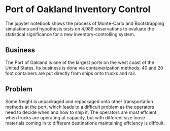 # Port of Oakland Inventory Control
The jupyter notebook shows the process of Monte-Carlo and Bootstrapping simulations and hypothesis tests on 4,989 observations to evaluate the statistical significance for a new inventory-controlling system. <br>

## Business
The Port of Oakland is one of the largest ports on the west coast of the United States. Its business is done via containerization methods: 40 and 20 foot containers are put directly from ships onto trucks and rail. <br>

## Problem
Some freight is unpackaged and repackaged onto other transportation methods at the port, which leads to a difficult problem as the operators need to decide when and how to ship it. The operators are most effcient when trucks are operating at capacity, but with different size loose materials coming in to different destinations maintaining effciency is diffcult.
